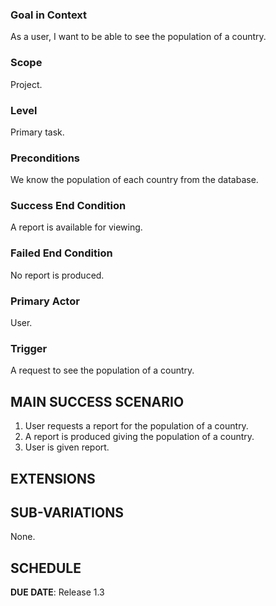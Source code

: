 ### Goal in Context

As a user, I want to be able to see the population of a country.

### Scope

Project.

### Level

Primary task.

### Preconditions

We know the population of each country from the database.

### Success End Condition

A report is available for viewing.

### Failed End Condition

No report is produced.

### Primary Actor

User.

### Trigger

A request to see the population of a country.

## MAIN SUCCESS SCENARIO

1. User requests a report for the population of a country.
2. A report is produced giving the population of a country.
3. User is given report.

## EXTENSIONS

## SUB-VARIATIONS

None.

## SCHEDULE

**DUE DATE**: Release 1.3
